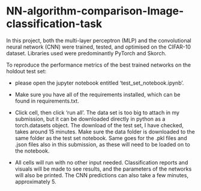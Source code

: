 # NN-algorithm-comparison-Image-classification-task
In this project, both the multi-layer perceptron (MLP) and the convolutional neural network (CNN) were trained, tested, and optimised on the CIFAR-10 dataset. Libraries used were predominantly PyTorch and Skorch.


To reproduce the performance metrics of the best trained networks on the holdout test set: 

- please open the jupyter notebook entitled ‘test_set_notebook.ipynb’.

- Make sure you have all of the requirements installed, which can be found in requirements.txt.

- Click cell, then click ‘run all’. The data set is too big to attach in my submission, but it can be downloaded directly in python as a torch.datasets object. The download of the test set, I have checked, takes around 15 minutes. Make sure the data folder is downloaded to the same folder as the test set notebook. Same goes for the .pkl files and .json files also in this submission, as these will need to be loaded on to the notebook. 

- All cells will run with no other input needed. Classification reports and visuals will be made to see results, and the parameters of the networks will also be printed. The CNN predictions can also take a few minutes, approximately 5. 
